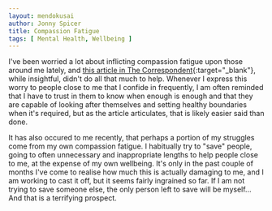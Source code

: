 ```yaml
---
layout: mendokusai
author: Jonny Spicer
title: Compassion Fatigue
tags: [ Mental Health, Wellbeing ]
---
```

I've been worried a lot about inflicting compassion fatigue upon those around me lately, and [this article in The Correspondent](https://thecorrespondent.com/287/who-helps-the-person-who-answers-the-suicide-hotline/5845662207-ad84dea9){:target="_blank"}, while insightful, didn't do all that much to help. Whenever I express this
worry to people close to me that I confide in frequently, I am often reminded that I have to trust in them to know when enough is enough and that they are capable of
looking after themselves and setting healthy boundaries when it's required, but as the article articulates, that is likely easier said than done.

It has also occured to me recently, that perhaps a portion of my struggles come from my own compassion fatigue. I habitually try to "save" people, going to often
unnecessary and inappropriate lengths to help people close to me, at the expense of my own wellbeing. It's only in the past couple of months I've come to realise how much
this is actually damaging to me, and I am working to cast it off, but it seems fairly ingrained so far. If I am not trying to save someone else, the only person left to
save will be myself... And that is a terrifying prospect.
